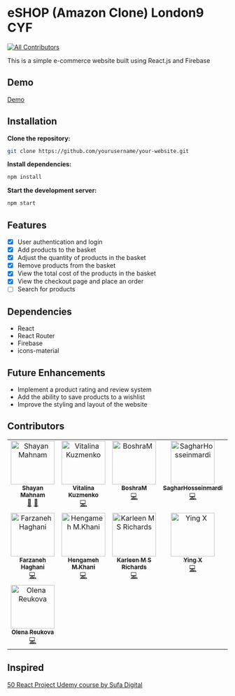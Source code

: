 # eSHOP (Amazon Clone) London9 CYF
<!-- ALL-CONTRIBUTORS-BADGE:START - Do not remove or modify this section -->
[![All Contributors](https://img.shields.io/badge/all_contributors-15-orange.svg?style=flat-square)](#contributors-)
<!-- ALL-CONTRIBUTORS-BADGE:END -->
This is a simple e-commerce website built using React.js and Firebase

## Demo
<a href="https://london9-amazon-clone-50-react-project.netlify.app/">Demo</a>


## Installation
**Clone the repository:**
```bash
git clone https://github.com/yourusername/your-website.git
```
**Install dependencies:**
```bash
npm install
```
**Start the development server:**
```bash
npm start
```

## Features
- [x] User authentication and login
- [x] Add products to the basket
- [x] Adjust the quantity of products in the basket
- [x] Remove products from the basket
- [x] View the total cost of the products in the basket
- [x] View the checkout page and place an order
- [ ] Search for products

## Dependencies
- React
- React Router
- Firebase
- icons-material

## Future Enhancements
- Implement a product rating and review system
- Add the ability to save products to a wishlist
- Improve the styling and layout of the website


## Contributors
<!-- ALL-CONTRIBUTORS-LIST:START - Do not remove or modify this section -->
<!-- prettier-ignore-start -->
<!-- markdownlint-disable -->
<table>
  <tbody>
    <tr>
      <td align="center" valign="top" width="14.28%"><a href="https://shayanmahnam.netlify.app"><img src="https://avatars.githubusercontent.com/u/95313895?v=4?s=100" width="100px;" alt="Shayan Mahnam"/><br /><sub><b>Shayan Mahnam</b></sub></a><br /><a href="#design-ShayanMahnam" title="Design">🎨</a> <a href="#projectManagement-ShayanMahnam" title="Project Management">📆</a></td>
      <td align="center" valign="top" width="14.28%"><a href="https://vitalina-kuzmenko-portfolio.netlify.app"><img src="https://avatars.githubusercontent.com/u/91835307?v=4?s=100" width="100px;" alt="Vitalina Kuzmenko"/><br /><sub><b>Vitalina Kuzmenko</b></sub></a><br /><a href="https://github.com/ShayanMahnam/team-amazon-clone/commits?author=VitalinaKuzmenko" title="Code">💻</a></td>
      <td align="center" valign="top" width="14.28%"><a href="https://github.com/BoshraM"><img src="https://avatars.githubusercontent.com/u/113248018?v=4?s=100" width="100px;" alt="BoshraM"/><br /><sub><b>BoshraM</b></sub></a><br /><a href="https://github.com/ShayanMahnam/team-amazon-clone/commits?author=BoshraM" title="Code">💻</a></td>
      <td align="center" valign="top" width="14.28%"><a href="https://github.com/SagharHosseinmardi"><img src="https://avatars.githubusercontent.com/u/108956395?v=4?s=100" width="100px;" alt="SagharHosseinmardi"/><br /><sub><b>SagharHosseinmardi</b></sub></a><br /><a href="https://github.com/ShayanMahnam/team-amazon-clone/commits?author=SagharHosseinmardi" title="Code">💻</a></td>
      <td align="center" valign="top" width="14.28%"><a href="https://github.com/Bahare09"><img src="https://avatars.githubusercontent.com/u/108987748?v=4?s=100" width="100px;" alt="Bahare"/><br /><sub><b>Bahare</b></sub></a><br /><a href="https://github.com/ShayanMahnam/team-amazon-clone/commits?author=Bahare09" title="Code">💻</a></td>
      <td align="center" valign="top" width="14.28%"><a href="https://github.com/elahemortazavi"><img src="https://avatars.githubusercontent.com/u/106202329?v=4?s=100" width="100px;" alt="elahemortazavi"/><br /><sub><b>elahemortazavi</b></sub></a><br /><a href="https://github.com/ShayanMahnam/team-amazon-clone/commits?author=elahemortazavi" title="Code">💻</a></td>
      <td align="center" valign="top" width="14.28%"><a href="https://github.com/Farnooshmo"><img src="https://avatars.githubusercontent.com/u/91014204?v=4?s=100" width="100px;" alt="Farnoosh Moayeri"/><br /><sub><b>Farnoosh Moayeri</b></sub></a><br /><a href="https://github.com/ShayanMahnam/team-amazon-clone/commits?author=Farnooshmo" title="Code">💻</a></td>
    </tr>
    <tr>
      <td align="center" valign="top" width="14.28%"><a href="https://github.com/farzaneh-haghani"><img src="https://avatars.githubusercontent.com/u/68525882?v=4?s=100" width="100px;" alt="Farzaneh Haghani"/><br /><sub><b>Farzaneh Haghani</b></sub></a><br /><a href="https://github.com/ShayanMahnam/team-amazon-clone/commits?author=farzaneh-haghani" title="Code">💻</a></td>
      <td align="center" valign="top" width="14.28%"><a href="https://github.com/HeniMKH"><img src="https://avatars.githubusercontent.com/u/108895187?v=4?s=100" width="100px;" alt="Hengameh M.Khani"/><br /><sub><b>Hengameh M.Khani</b></sub></a><br /><a href="https://github.com/ShayanMahnam/team-amazon-clone/commits?author=HeniMKH" title="Code">💻</a></td>
      <td align="center" valign="top" width="14.28%"><a href="https://github.com/karleenmsrichards"><img src="https://avatars.githubusercontent.com/u/108957290?v=4?s=100" width="100px;" alt="Karleen M S Richards"/><br /><sub><b>Karleen M S Richards</b></sub></a><br /><a href="https://github.com/ShayanMahnam/team-amazon-clone/commits?author=karleenmsrichards" title="Code">💻</a></td>
      <td align="center" valign="top" width="14.28%"><a href="https://github.com/LexiisYing"><img src="https://avatars.githubusercontent.com/u/105919943?v=4?s=100" width="100px;" alt="Ying X"/><br /><sub><b>Ying X</b></sub></a><br /><a href="https://github.com/ShayanMahnam/team-amazon-clone/commits?author=LexiisYing" title="Code">💻</a></td>
      <td align="center" valign="top" width="14.28%"><a href="https://github.com/LorenaCapraru"><img src="https://avatars.githubusercontent.com/u/108892538?v=4?s=100" width="100px;" alt="Lorena Capraru"/><br /><sub><b>Lorena Capraru</b></sub></a><br /><a href="https://github.com/ShayanMahnam/team-amazon-clone/commits?author=LorenaCapraru" title="Code">💻</a></td>
      <td align="center" valign="top" width="14.28%"><a href="https://github.com/MariAzhdari"><img src="https://avatars.githubusercontent.com/u/80781901?v=4?s=100" width="100px;" alt="Mari Azh"/><br /><sub><b>Mari Azh</b></sub></a><br /><a href="https://github.com/ShayanMahnam/team-amazon-clone/commits?author=MariAzhdari" title="Code">💻</a></td>
      <td align="center" valign="top" width="14.28%"><a href="https://github.com/Zobeir-Rigi"><img src="https://avatars.githubusercontent.com/u/108760076?v=4?s=100" width="100px;" alt="Zobeir"/><br /><sub><b>Zobeir</b></sub></a><br /><a href="https://github.com/ShayanMahnam/team-amazon-clone/commits?author=Zobeir-Rigi" title="Code">💻</a></td>
    </tr>
    <tr>
      <td align="center" valign="top" width="14.28%"><a href="https://github.com/OlenaReukova"><img src="https://avatars.githubusercontent.com/u/34659641?v=4?s=100" width="100px;" alt="Olena Reukova"/><br /><sub><b>Olena Reukova</b></sub></a><br /><a href="https://github.com/ShayanMahnam/team-amazon-clone/commits?author=OlenaReukova" title="Code">💻</a></td>
    </tr>
  </tbody>
</table>

<!-- markdownlint-restore -->
<!-- prettier-ignore-end -->

<!-- ALL-CONTRIBUTORS-LIST:END -->
<!-- markdownlint-disable -->

<!-- markdownlint-restore -->
<!-- prettier-ignore-end -->

<!-- ALL-CONTRIBUTORS-LIST:END -->
## Inspired 
<a href="https://www.udemy.com/user/sufa-digital/">50 React Project Udemy course by Sufa Digital</a>